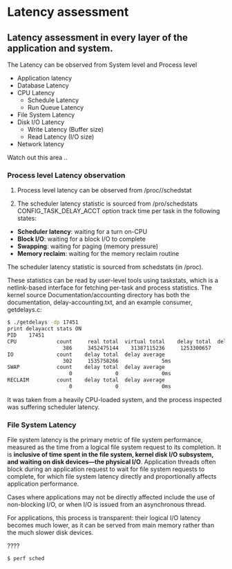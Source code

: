 # Latency assessment

## Latency assessment in every layer of the application and system.
The Latency can be observed from System level and Process level
- Application latency
- Database Latency
- CPU Latency
    - Schedule Latency
    - Run Queue Latency
- File System Latency
- Disk I/O Latency
  - Write Latency (Buffer size)
  - Read Latency (I/O size)
- Network latency

Watch out this area ..

### Process level Latency observation
1. Process level latency can be observed from /proc/<Process ID>/schedstat

2. The scheduler latency statistic is sourced from /pro/schedstats
CONFIG_TASK_DELAY_ACCT option track time per task in the following states:
- **Scheduler latency**: waiting for a turn on-CPU
- **Block I/O**: waiting for a block I/O to complete
- **Swapping**: waiting for paging (memory pressure)
- **Memory reclaim**: waiting for the memory reclaim routine

The scheduler latency statistic is sourced from schedstats (in /proc).

These statistics can be read by user-level tools using taskstats, which is a netlink-based interface for fetching per-task and process statistics. The kernel source Documentation/accounting directory has both the documentation, delay-accounting.txt, and an example consumer, getdelays.c:

```bash
$ ./getdelays -dp 17451
print delayacct stats ON
PID    17451
CPU             count     real total  virtual total    delay total  delay average
                  386     3452475144    31387115236     1253300657          3.247ms
IO              count    delay total  delay average
                  302     1535758266              5ms
SWAP            count    delay total  delay average
                    0              0              0ms
RECLAIM         count    delay total  delay average
                    0              0              0ms
```
It was taken from a heavily CPU-loaded system, and the process inspected was suffering scheduler latency.

### File System Latency

File system latency is the primary metric of file system performance, measured as the time from a logical file system request to its completion. It is **inclusive of time spent in the file system, kernel disk I/O subsystem, and waiting on disk devices—the physical I/O**. Application threads often block during an application request to wait for file system requests to complete, for which file system latency directly and proportionally affects application performance.

Cases where applications may not be directly affected include the use of non-blocking I/O, or when I/O is issued from an asynchronous thread.

For applications, this process is transparent: their logical I/O latency becomes much lower, as it can be served from main memory rather than the much slower disk devices.


????

`$ perf sched`
